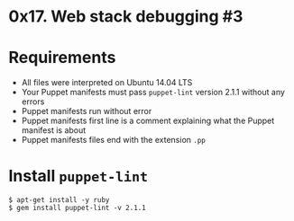 # 0x17. Web stack debugging #3
# Requirements
* All files were interpreted on Ubuntu 14.04 LTS
* Your Puppet manifests must pass ```puppet-lint``` version 2.1.1 without any errors
* Puppet manifests run without error
* Puppet manifests first line is a comment explaining what the Puppet manifest is about
* Puppet manifests files end with the extension ```.pp```
# Install ```puppet-lint```
```
$ apt-get install -y ruby
$ gem install puppet-lint -v 2.1.1
```

